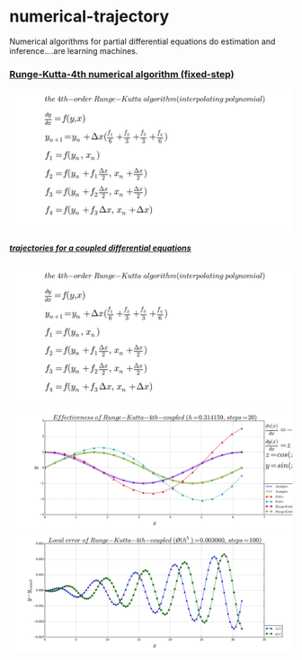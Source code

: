 # numerical-trajectory
Numerical algorithms for partial differential equations do estimation and inference....are learning machines.

### [Runge-Kutta-4th numerical algorithm (fixed-step)](https://github.com/alvason/numerical-trajectory/blob/master/code/runge_kutta.ipynb)
![](https://github.com/alvason/numerical-trajectory/blob/master/figure/runge-kutta-equation.png)
##### [trajectories for a coupled differential equations](https://github.com/alvason/numerical-trajectory/blob/master/code/runge_kutta.ipynb)
![](https://github.com/alvason/numerical-trajectory/blob/master/figure/runge-kutta-equation.png)
![](https://github.com/alvason/numerical-trajectory/blob/master/figure/runge-kutta-effectiveness.png)
![](https://github.com/alvason/numerical-trajectory/blob/master/figure/runge-kutta-local-error.png)

